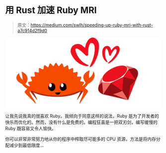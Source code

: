 # 用 Rust 加速 Ruby MRI

> 原文：<https://medium.com/swlh/speeding-up-ruby-mri-with-rust-a7c914d2f9d0>

![](img/8357fe5d793dd35105ef5c220597134f.png)

让我先说我真的很喜欢 Ruby。我倾向于同意这样的说法，Ruby 是为了开发者的快乐而优化的。然而，没有什么是免费的。编程狂喜是一把双刃剑，编写缓慢的 Ruby 既容易又令人愉快。

你可以非常非常努力地从你的程序中榨取尽可能多的 CPU 资源，方法是将内存分配减少到最低限度…